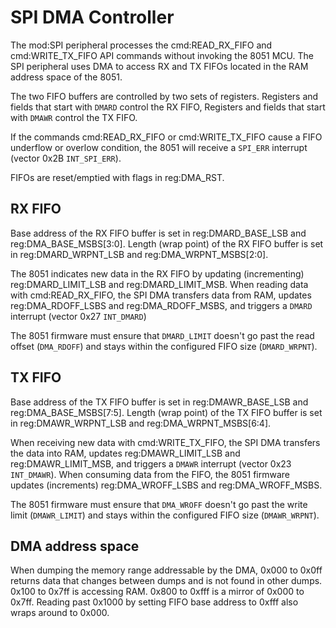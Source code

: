 # SPI DMA Controller

The mod:SPI peripheral processes the cmd:READ_RX_FIFO and cmd:WRITE_TX_FIFO API commands without invoking the 8051 MCU. The SPI peripheral uses DMA to access RX and TX FIFOs located in the RAM address space of the 8051.

The two FIFO buffers are controlled by two sets of registers. Registers and fields that start with `DMARD` control the RX FIFO, Registers and fields that start with `DMAWR` control the TX FIFO. 

If the commands cmd:READ_RX_FIFO or cmd:WRITE_TX_FIFO cause a FIFO underflow or overlow condition, the 8051 will receive a `SPI_ERR` interrupt (vector 0x2B `INT_SPI_ERR`).

FIFOs are reset/emptied with flags in reg:DMA_RST.

## RX FIFO

Base address of the RX FIFO buffer is set in reg:DMARD_BASE_LSB and reg:DMA_BASE_MSBS[3:0]. Length (wrap point) of the RX FIFO buffer is set in reg:DMARD_WRPNT_LSB and reg:DMA_WRPNT_MSBS[2:0]. 

The 8051 indicates new data in the RX FIFO by updating (incrementing) reg:DMARD_LIMIT_LSB and reg:DMARD_LIMIT_MSB. When reading data with cmd:READ_RX_FIFO, the SPI DMA transfers data from RAM, updates reg:DMA_RDOFF_LSBS and reg:DMA_RDOFF_MSBS, and triggers a `DMARD` interrupt (vector 0x27 `INT_DMARD`)

The 8051 firmware must ensure that `DMARD_LIMIT` doesn't go past the read offset (`DMA_RDOFF`) and stays within the configured FIFO size (`DMARD_WRPNT`).

## TX FIFO

Base address of the TX FIFO buffer is set in reg:DMAWR_BASE_LSB and reg:DMA_BASE_MSBS[7:5]. Length (wrap point) of the TX FIFO buffer is set in reg:DMAWR_WRPNT_LSB and reg:DMA_WRPNT_MSBS[6:4]. 

When receiving new data with cmd:WRITE_TX_FIFO, the SPI DMA transfers the data into RAM, updates reg:DMAWR_LIMIT_LSB and reg:DMAWR_LIMIT_MSB, and triggers a `DMAWR` interrupt (vector 0x23 `INT_DMAWR`). When consuming data from the FIFO, the 8051 firmware updates (increments) reg:DMA_WROFF_LSBS and reg:DMA_WROFF_MSBS.

The 8051 firmware must ensure that `DMA_WROFF` doesn't go past the write limit (`DMAWR_LIMIT`) and stays within the configured FIFO size (`DMAWR_WRPNT`).

## DMA address space 

When dumping the memory range addressable by the DMA, 0x000 to 0x0ff returns data that changes between dumps and is not found in other dumps. 0x100 to 0x7ff is accessing RAM. 0x800 to 0xfff is a mirror of 0x000 to 0x7ff. Reading past 0x1000 by setting FIFO base address to 0xfff also wraps around to 0x000.
